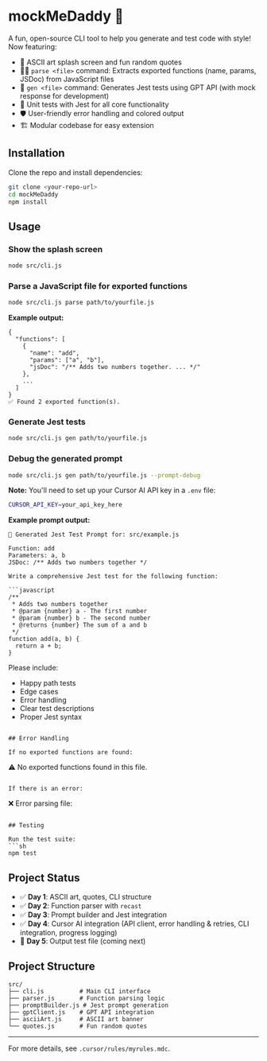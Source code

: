 # mockMeDaddy 🧪

A fun, open-source CLI tool to help you generate and test code with style! Now featuring:

- 🎨 ASCII art splash screen and fun random quotes
- 🧑‍💻 `parse <file>` command: Extracts exported functions (name, params, JSDoc) from JavaScript files
- 🤖 `gen <file>` command: Generates Jest tests using GPT API (with mock response for development)
- 🧪 Unit tests with Jest for all core functionality
- 🛡️ User-friendly error handling and colored output
- 🏗️ Modular codebase for easy extension

## Installation

Clone the repo and install dependencies:
```sh
git clone <your-repo-url>
cd mockMeDaddy
npm install
```

## Usage

### Show the splash screen
```sh
node src/cli.js
```

### Parse a JavaScript file for exported functions
```sh
node src/cli.js parse path/to/yourfile.js
```

**Example output:**
```
{
  "functions": [
    {
      "name": "add",
      "params": ["a", "b"],
      "jsDoc": "/** Adds two numbers together. ... */"
    },
    ...
  ]
}
✅ Found 2 exported function(s).
```

### Generate Jest tests
```sh
node src/cli.js gen path/to/yourfile.js
```

### Debug the generated prompt
```sh
node src/cli.js gen path/to/yourfile.js --prompt-debug
```

**Note:** You'll need to set up your Cursor AI API key in a `.env` file:
```sh
CURSOR_API_KEY=your_api_key_here
```

**Example prompt output:**
```
🤖 Generated Jest Test Prompt for: src/example.js

Function: add
Parameters: a, b
JSDoc: /** Adds two numbers together */

Write a comprehensive Jest test for the following function:

```javascript
/**
 * Adds two numbers together
 * @param {number} a - The first number
 * @param {number} b - The second number
 * @returns {number} The sum of a and b
 */
function add(a, b) {
  return a + b;
}
```

Please include:
- Happy path tests
- Edge cases
- Error handling
- Clear test descriptions
- Proper Jest syntax
```

## Error Handling

If no exported functions are found:
```
⚠️  No exported functions found in this file.
```

If there is an error:
```
❌ Error parsing file: <error message>
```

## Testing

Run the test suite:
```sh
npm test
```

## Project Status
- ✅ **Day 1**: ASCII art, quotes, CLI structure
- ✅ **Day 2**: Function parser with `recast`
- ✅ **Day 3**: Prompt builder and Jest integration
- ✅ **Day 4**: Cursor AI integration (API client, error handling & retries, CLI integration, progress logging)
- 🚧 **Day 5**: Output test file (coming next)

## Project Structure
```
src/
├── cli.js          # Main CLI interface
├── parser.js       # Function parsing logic
├── promptBuilder.js # Jest prompt generation
├── gptClient.js    # GPT API integration
├── asciiArt.js     # ASCII art banner
└── quotes.js       # Fun random quotes
```

---

For more details, see `.cursor/rules/myrules.mdc`. 